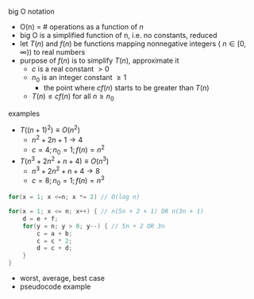 big O notation
- O(n) = \# operations as a function of $n$
- big O is a simplified function of n, i.e. no constants, reduced
- let $T(n)$ and $f(n)$ be functions mapping nonnegative integers ( $n \in [0, \infty)$) to real numbers
- purpose of $f(n)$ is to simplify $T(n)$, approximate it
	- $c$ is a real constant $> 0$
	- $n_0$ is an integer constant $\ge 1$
		- the point where $cf(n)$ starts to be greater than $T(n)$
	- $T(n) \le cf(n)$ for all $n \ge n_0$

examples
- $T((n+1)^2) \equiv O(n^2)$
	- $n^2+2n+1 \rightarrow 4$
	- $c=4; n_0=1; f(n)=n^2$
- $T(n^3+2n^2+n+4) \equiv O(n^3)$
	- $n^3+2n^2+n+4 \rightarrow 8$
	- $c=8; n_0=1; f(n)=n^3$

```java
for(x = 1; x <=n; x *= 2) // O(log n)

for(x = 1; x <= n; x++) { // n(5n + 2 + 1) OR n(3n + 1)
	d = e + f;
	for(y = n; y > 0; y--) { // 5n + 2 OR 3n
		c = a + b;
		c = c * 2;
		d = c + d;
	}
}
```

- worst, average, best case
- pseudocode example